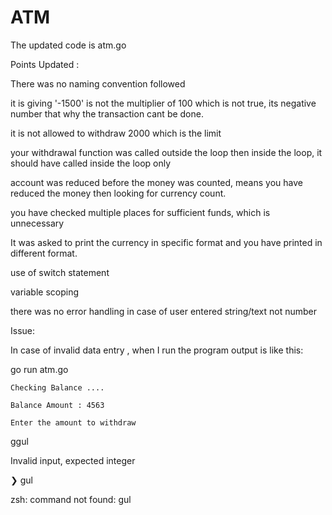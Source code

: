# ATM
The updated code is atm.go

Points Updated :

There was no naming convention followed 


it is giving '-1500' is not the multiplier of 100 which is not true, its negative number that why the transaction cant be done. 


it is not allowed to withdraw 2000 which is the limit 


your withdrawal function was called outside the loop then inside the loop, it should have called inside the loop only


account was reduced before the money was counted, means you have reduced the money then looking for currency count. 


you have checked multiple places for sufficient funds, which is unnecessary


It was asked to print the currency in specific format and you have printed in different format.


use of switch statement


variable scoping 

there was no error handling in case of user entered string/text not number 

Issue:


In case of invalid data entry , when I run the program output is like this:


go run atm.go

	Checking Balance ....

	Balance Amount : 4563

	Enter the amount to withdraw
	
	
ggul


Invalid input, expected integer


❯ gul


zsh: command not found: gul




